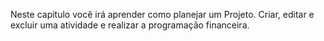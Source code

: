 Neste capitulo você irá aprender como planejar um Projeto. Criar, editar e excluir uma atividade e realizar a programação financeira.